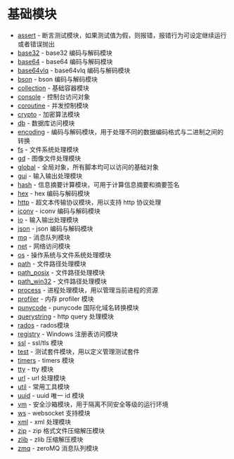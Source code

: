 # 基础模块
* [assert](ifs/assert.md) - 断言测试模块，如果测试值为假，则报错，报错行为可设定继续运行或者错误抛出
* [base32](ifs/base32.md) - base32 编码与解码模块
* [base64](ifs/base64.md) - base64 编码与解码模块
* [base64vlq](ifs/base64vlq.md) - base64vlq 编码与解码模块
* [bson](ifs/bson.md) - bson 编码与解码模块
* [collection](ifs/collection.md) - 基础容器模块
* [console](ifs/console.md) - 控制台访问对象
* [coroutine](ifs/coroutine.md) - 并发控制模块
* [crypto](ifs/crypto.md) - 加密算法模块
* [db](ifs/db.md) - 数据库访问模块
* [encoding](ifs/encoding.md) - 编码与解码模块，用于处理不同的数据编码格式与二进制之间的转换
* [fs](ifs/fs.md) - 文件系统处理模块
* [gd](ifs/gd.md) - 图像文件处理模块
* [global](ifs/global.md) - 全局对象，所有脚本均可以访问的基础对象
* [gui](ifs/gui.md) - 输入输出处理模块
* [hash](ifs/hash.md) - 信息摘要计算模块，可用于计算信息摘要和摘要签名
* [hex](ifs/hex.md) - hex 编码与解码模块
* [http](ifs/http.md) - 超文本传输协议模块，用以支持 http 协议处理
* [iconv](ifs/iconv.md) - iconv 编码与解码模块
* [io](ifs/io.md) - 输入输出处理模块
* [json](ifs/json.md) - json 编码与解码模块
* [mq](ifs/mq.md) - 消息队列模块
* [net](ifs/net.md) - 网络访问模块
* [os](ifs/os.md) - 操作系统与文件系统处理模块
* [path](ifs/path.md) - 文件路径处理模块
* [path_posix](ifs/path_posix.md) - 文件路径处理模块
* [path_win32](ifs/path_win32.md) - 文件路径处理模块
* [process](ifs/process.md) - 进程处理模块，用以管理当前进程的资源
* [profiler](ifs/profiler.md) - 内存 profiler 模块
* [punycode](ifs/punycode.md) - punycode 国际化域名转换模块
* [querystring](ifs/querystring.md) - http query 处理模块
* [rados](ifs/rados.md) - rados模块
* [registry](ifs/registry.md) - Windows 注册表访问模块
* [ssl](ifs/ssl.md) - ssl/tls 模块
* [test](ifs/test.md) - 测试套件模块，用以定义管理测试套件
* [timers](ifs/timers.md) - timers 模块
* [tty](ifs/tty.md) - tty 模块
* [url](ifs/url.md) - url 处理模块
* [util](ifs/util.md) - 常用工具模块
* [uuid](ifs/uuid.md) - uuid 唯一 id 模块
* [vm](ifs/vm.md) - 安全沙箱模块，用于隔离不同安全等级的运行环境
* [ws](ifs/ws.md) - websocket 支持模块
* [xml](ifs/xml.md) - xml 处理模块
* [zip](ifs/zip.md) - zip 格式文件压缩解压模块
* [zlib](ifs/zlib.md) - zlib 压缩解压模块
* [zmq](ifs/zmq.md) - zeroMQ 消息队列模块
